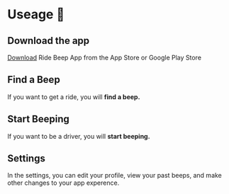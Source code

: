 # Useage 📱

## Download the app

[Download](https://ridebeep.app/download) Ride Beep App from the App Store or Google Play Store

## Find a Beep

If you want to get a ride, you will **find a beep.**


## Start Beeping

If you want to be a driver, you will **start beeping.**

## Settings

In the settings, you can edit your profile, view your past beeps, and make other changes to your app experence.